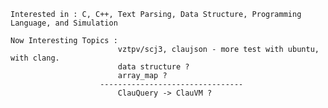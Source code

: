     Interested in : C, C++, Text Parsing, Data Structure, Programming Language, and Simulation
    
    Now Interesting Topics : 
                            vztpv/scj3, claujson - more test with ubuntu, with clang.
                            data structure ?
                            array_map ?
                        --------------------------------
                            ClauQuery -> ClauVM ?
